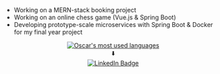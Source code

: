 <ul>
  <li>Working on a MERN-stack booking project</li>
  <li>Working on an online chess game (Vue.js & Spring Boot)</li>
  <li>Developing prototype-scale microservices with Spring Boot & Docker for my final year project</li>
</ul>
<div align="center">
  <a href="https://github.com/oscarpergler" align="center">
    <img align="center" src="https://github-readme-stats.vercel.app/api/top-langs/?username=oscarpergler&theme=light&count_private=true&layout=compact" alt="Oscar's most used languages" />
  </a>
  <div>⬇️</div>
  <div id="badges">
    <a href="https://www.linkedin.com/in/oscar-pergler-99bb4a259/">
      <img src="https://img.shields.io/badge/LinkedIn-blue?style=for-the-badge&logo=linkedin&logoColor=white" alt="LinkedIn Badge"/>
    </a>
  </div>
</div>
